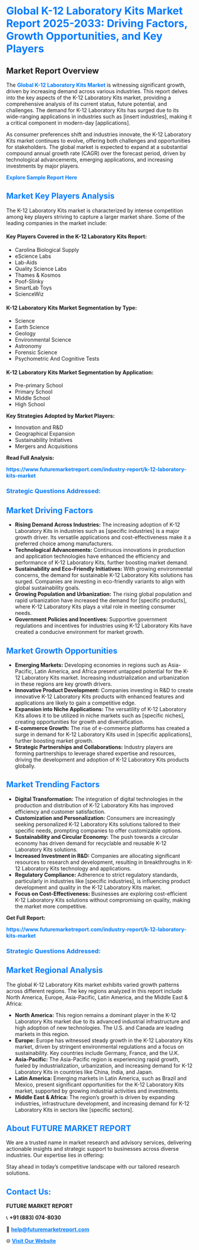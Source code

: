 <h1 style="color: #007BFF;">Global K-12 Laboratory Kits Market Report 2025-2033: Driving Factors, Growth Opportunities, and Key Players</h1>

<section id="overview">
<h2>Market Report Overview</h2>
<p>The <a href="https://www.futuremarketreport.com/industry-report/k-12-laboratory-kits-market" style="color: #007BFF; text-decoration: none;"><strong>Global K-12 Laboratory Kits Market</strong></a> is witnessing significant growth, driven by increasing demand across various industries. This report delves into the key aspects of the K-12 Laboratory Kits market, providing a comprehensive analysis of its current status, future potential, and challenges. The demand for K-12 Laboratory Kits has surged due to its wide-ranging applications in industries such as [insert industries], making it a critical component in modern-day [applications].</p>
<p>As consumer preferences shift and industries innovate, the K-12 Laboratory Kits market continues to evolve, offering both challenges and opportunities for stakeholders. The global market is expected to expand at a substantial compound annual growth rate (CAGR) over the forecast period, driven by technological advancements, emerging applications, and increasing investments by major players.</p>
</section>

<section id="overview">
<p><a href="https://www.futuremarketreport.com/request-sample/reportId=107388" style="color: #007BFF; text-decoration: none;"><strong>Explore Sample Report Here</strong></a></p>
</section>

<section id="key-players">
<h2 style="color: #007BFF;">Market Key Players Analysis</h2>
<p>The K-12 Laboratory Kits market is characterized by intense competition among key players striving to capture a larger market share. Some of the leading companies in the market include:</p>
<h4>Key Players Covered in the K-12 Laboratory Kits Report:</h4>
<ul><li>Carolina Biological Supply</li><li>eScience Labs</li><li>Lab-Aids</li><li>Quality Science Labs</li><li>Thames &amp; Kosmos</li><li>Poof-Slinky</li><li>SmartLab Toys</li><li>ScienceWiz</li></ul>
<h4>K-12 Laboratory Kits Market Segmentation by Type:</h4>
<ul><li>Science</li><li>Earth Science</li><li>Geology</li><li>Environmental Science</li><li>Astronomy</li><li>Forensic Science</li><li>Psychometric And Cognitive Tests</li></ul>

<h4>K-12 Laboratory Kits Market Segmentation by Application:</h4>
<ul><li>Pre-primary School</li><li>Primary School</li><li>Middle School</li><li>High School</li></ul>
<p><strong>Key Strategies Adopted by Market Players:</strong></p>
<ul>
<li>Innovation and R&D</li>
<li>Geographical Expansion</li>
<li>Sustainability Initiatives</li>
<li>Mergers and Acquisitions</li>
</ul>
</section>

<section>
<p><strong>Read Full Analysis: </strong></p><a href="https://www.futuremarketreport.com/industry-report/k-12-laboratory-kits-market" style="color: #007BFF; text-decoration: none;"><strong>https://www.futuremarketreport.com/industry-report/k-12-laboratory-kits-market</strong></a>
<h3 style="color: #007BFF;">Strategic Questions Addressed:</h3>
</section>

<section id="driving-factors">
<h2 style="color: #007BFF;">Market Driving Factors</h2>
<ul>
<li><strong>Rising Demand Across Industries:</strong> The increasing adoption of K-12 Laboratory Kits in industries such as [specific industries] is a major growth driver. Its versatile applications and cost-effectiveness make it a preferred choice among manufacturers.</li>
<li><strong>Technological Advancements:</strong> Continuous innovations in production and application technologies have enhanced the efficiency and performance of K-12 Laboratory Kits, further boosting market demand.</li>
<li><strong>Sustainability and Eco-Friendly Initiatives:</strong> With growing environmental concerns, the demand for sustainable K-12 Laboratory Kits solutions has surged. Companies are investing in eco-friendly variants to align with global sustainability goals.</li>
<li><strong>Growing Population and Urbanization:</strong> The rising global population and rapid urbanization have increased the demand for [specific products], where K-12 Laboratory Kits plays a vital role in meeting consumer needs.</li>
<li><strong>Government Policies and Incentives:</strong> Supportive government regulations and incentives for industries using K-12 Laboratory Kits have created a conducive environment for market growth.</li>
</ul>
</section>

<section id="growth-opportunities">
<h2 style="color: #007BFF;">Market Growth Opportunities</h2>
<ul>
<li><strong>Emerging Markets:</strong> Developing economies in regions such as Asia-Pacific, Latin America, and Africa present untapped potential for the K-12 Laboratory Kits market. Increasing industrialization and urbanization in these regions are key growth drivers.</li>
<li><strong>Innovative Product Development:</strong> Companies investing in R&D to create innovative K-12 Laboratory Kits products with enhanced features and applications are likely to gain a competitive edge.</li>
<li><strong>Expansion into Niche Applications:</strong> The versatility of K-12 Laboratory Kits allows it to be utilized in niche markets such as [specific niches], creating opportunities for growth and diversification.</li>
<li><strong>E-commerce Growth:</strong> The rise of e-commerce platforms has created a surge in demand for K-12 Laboratory Kits used in [specific applications], further boosting market growth.</li>
<li><strong>Strategic Partnerships and Collaborations:</strong> Industry players are forming partnerships to leverage shared expertise and resources, driving the development and adoption of K-12 Laboratory Kits products globally.</li>
</ul>
</section>

<section id="trending-factors">
<h2 style="color: #007BFF;">Market Trending Factors</h2>
<ul>
<li><strong>Digital Transformation:</strong> The integration of digital technologies in the production and distribution of K-12 Laboratory Kits has improved efficiency and customer satisfaction.</li>
<li><strong>Customization and Personalization:</strong> Consumers are increasingly seeking personalized K-12 Laboratory Kits solutions tailored to their specific needs, prompting companies to offer customizable options.</li>
<li><strong>Sustainability and Circular Economy:</strong> The push towards a circular economy has driven demand for recyclable and reusable K-12 Laboratory Kits solutions.</li>
<li><strong>Increased Investment in R&D:</strong> Companies are allocating significant resources to research and development, resulting in breakthroughs in K-12 Laboratory Kits technology and applications.</li>
<li><strong>Regulatory Compliance:</strong> Adherence to strict regulatory standards, particularly in industries like [specific industries], is influencing product development and quality in the K-12 Laboratory Kits market.</li>
<li><strong>Focus on Cost-Effectiveness:</strong> Businesses are exploring cost-efficient K-12 Laboratory Kits solutions without compromising on quality, making the market more competitive.</li>
</ul>
</section>

<section>
<p><strong>Get Full Report: </strong></p><a href="https://www.futuremarketreport.com/industry-report/k-12-laboratory-kits-market" style="color: #007BFF; text-decoration: none;"><strong>https://www.futuremarketreport.com/industry-report/k-12-laboratory-kits-market</strong></a>
<h3 style="color: #007BFF;">Strategic Questions Addressed:</h3>
</section>


<section id="regional-analysis">
<h2 style="color: #007BFF;">Market Regional Analysis</h2>
<p>The global K-12 Laboratory Kits market exhibits varied growth patterns across different regions. The key regions analyzed in this report include North America, Europe, Asia-Pacific, Latin America, and the Middle East & Africa:</p>
<ul>
<li><strong>North America:</strong> This region remains a dominant player in the K-12 Laboratory Kits market due to its advanced industrial infrastructure and high adoption of new technologies. The U.S. and Canada are leading markets in this region.</li>
<li><strong>Europe:</strong> Europe has witnessed steady growth in the K-12 Laboratory Kits market, driven by stringent environmental regulations and a focus on sustainability. Key countries include Germany, France, and the U.K.</li>
<li><strong>Asia-Pacific:</strong> The Asia-Pacific region is experiencing rapid growth, fueled by industrialization, urbanization, and increasing demand for K-12 Laboratory Kits in countries like China, India, and Japan.</li>
<li><strong>Latin America:</strong> Emerging markets in Latin America, such as Brazil and Mexico, present significant opportunities for the K-12 Laboratory Kits market, supported by growing industrial activities and investments.</li>
<li><strong>Middle East & Africa:</strong> The region’s growth is driven by expanding industries, infrastructure development, and increasing demand for K-12 Laboratory Kits in sectors like [specific sectors].</li>
</ul>
</section>

<footer>
<h2 style="color: #007BFF;">About FUTURE MARKET REPORT</h2>
<p>We are a trusted name in market research and advisory services, delivering actionable insights and strategic support to businesses across diverse industries. Our expertise lies in offering:</p>

<p>Stay ahead in today’s competitive landscape with our tailored research solutions.</p>

<h2 style="color: #007BFF;">Contact Us:</h2>
<p><strong>FUTURE MARKET REPORT</strong></p>
<p>📞 <strong>+91 (883) 074-8030</strong></p>
<p>📧 <strong><a href="mailto:help@futuremarketreport.com" style="color: #007BFF;">help@futuremarketreport.com</a></strong></p>
<p>🌐 <strong><a href="https://www.futuremarketreport.com/" style="color: #007BFF;">Visit Our Website</a></strong></p>
</footer>